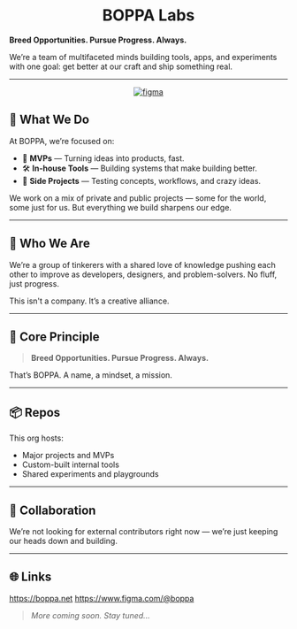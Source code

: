<h1 align="center">
  BOPPA Labs
</h1>

**Breed Opportunities. Pursue Progress. Always.**

We’re a team of multifaceted minds building tools, apps, and experiments with one goal: get better at our craft and ship something real.

---

<p align="center">
  <a href="https://www.figma.com/@boppa" target="_blank">
    <img src="https://img.shields.io/badge/figma-F24E1E?style=flat&logo=figma&logoColor=ffffff" alt="figma" /></a>
</p>

## 🔧 What We Do

At BOPPA, we’re focused on:

- 🚀 **MVPs** — Turning ideas into products, fast.
- 🛠️ **In-house Tools** — Building systems that make building better.
- 🧪 **Side Projects** — Testing concepts, workflows, and crazy ideas.

We work on a mix of private and public projects — some for the world, some just for us. But everything we build sharpens our edge.

---

## 👥 Who We Are

We’re a group of tinkerers with a shared love of knowledge pushing each other to improve as developers, designers, and problem-solvers. No fluff, just progress.

This isn't a company. It’s a creative alliance.

---

## 🧭 Core Principle

> **Breed Opportunities. Pursue Progress. Always.**

That’s BOPPA. A name, a mindset, a mission.

---

## 📦 Repos

This org hosts:

- Major projects and MVPs
- Custom-built internal tools
- Shared experiments and playgrounds

---

## 🤝 Collaboration

We’re not looking for external contributors right now — we’re just keeping our heads down and building.

---

## 🌐 Links

https://boppa.net
https://www.figma.com/@boppa

> _More coming soon. Stay tuned..._
